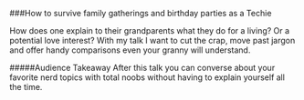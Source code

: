 ###How to survive family gatherings and birthday parties as a Techie


How does one explain to their grandparents what they do for a living? Or a potential love interest? With my talk I want to cut the crap, move past jargon and offer handy comparisons even your granny will understand.

#####Audience Takeaway
After this talk you can converse about your favorite nerd topics with total noobs without having to explain yourself all the time.
